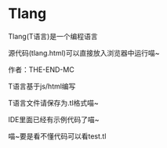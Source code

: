 # Tlang

Tlang(T语言)是一个编程语言

源代码(tlang.html)可以直接放入浏览器中运行喵~

作者：THE-END-MC

T语言基于js/html编写

T语言文件请保存为.tl格式喵~

IDE里面已经有示例代码了喵~

喵~要是看不懂代码可以看test.tl

